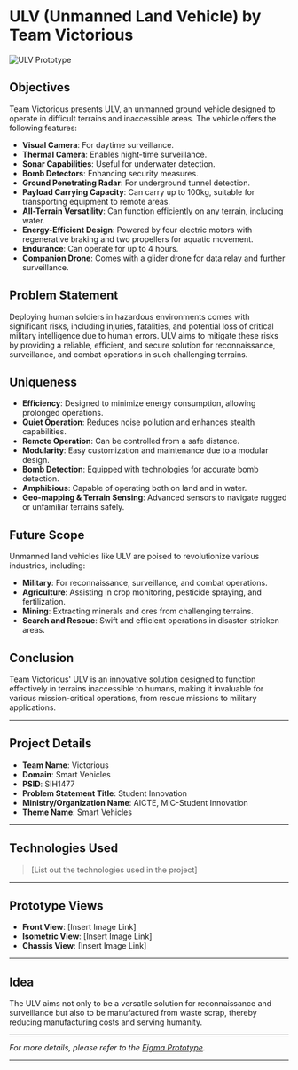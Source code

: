 
# ULV (Unmanned Land Vehicle) by Team Victorious

![ULV Prototype](images/prototype.jpg)

## Objectives
Team Victorious presents ULV, an unmanned ground vehicle designed to operate in difficult terrains and inaccessible areas. The vehicle offers the following features:

- **Visual Camera**: For daytime surveillance.
- **Thermal Camera**: Enables night-time surveillance.
- **Sonar Capabilities**: Useful for underwater detection.
- **Bomb Detectors**: Enhancing security measures.
- **Ground Penetrating Radar**: For underground tunnel detection.
- **Payload Carrying Capacity**: Can carry up to 100kg, suitable for transporting equipment to remote areas.
- **All-Terrain Versatility**: Can function efficiently on any terrain, including water.
- **Energy-Efficient Design**: Powered by four electric motors with regenerative braking and two propellers for aquatic movement.
- **Endurance**: Can operate for up to 4 hours.
- **Companion Drone**: Comes with a glider drone for data relay and further surveillance.

## Problem Statement
Deploying human soldiers in hazardous environments comes with significant risks, including injuries, fatalities, and potential loss of critical military intelligence due to human errors. ULV aims to mitigate these risks by providing a reliable, efficient, and secure solution for reconnaissance, surveillance, and combat operations in such challenging terrains.

## Uniqueness

- **Efficiency**: Designed to minimize energy consumption, allowing prolonged operations.
- **Quiet Operation**: Reduces noise pollution and enhances stealth capabilities.
- **Remote Operation**: Can be controlled from a safe distance.
- **Modularity**: Easy customization and maintenance due to a modular design.
- **Bomb Detection**: Equipped with technologies for accurate bomb detection.
- **Amphibious**: Capable of operating both on land and in water.
- **Geo-mapping & Terrain Sensing**: Advanced sensors to navigate rugged or unfamiliar terrains safely.

## Future Scope
Unmanned land vehicles like ULV are poised to revolutionize various industries, including:

- **Military**: For reconnaissance, surveillance, and combat operations.
- **Agriculture**: Assisting in crop monitoring, pesticide spraying, and fertilization.
- **Mining**: Extracting minerals and ores from challenging terrains.
- **Search and Rescue**: Swift and efficient operations in disaster-stricken areas.

## Conclusion
Team Victorious' ULV is an innovative solution designed to function effectively in terrains inaccessible to humans, making it invaluable for various mission-critical operations, from rescue missions to military applications.

---

## Project Details
- **Team Name**: Victorious
- **Domain**: Smart Vehicles
- **PSID**: SIH1477
- **Problem Statement Title**: Student Innovation
- **Ministry/Organization Name**: AICTE, MIC-Student Innovation
- **Theme Name**: Smart Vehicles

---

## Technologies Used

> [List out the technologies used in the project]

---

## Prototype Views

- **Front View**: [Insert Image Link]
- **Isometric View**: [Insert Image Link]
- **Chassis View**: [Insert Image Link]

---

## Idea
The ULV aims not only to be a versatile solution for reconnaissance and surveillance but also to be manufactured from waste scrap, thereby reducing manufacturing costs and serving humanity.

---

*For more details, please refer to the [Figma Prototype](https://www.figma.com/proto/Zi8CwWsRUTb0GMTdV1GJxi/SIH-proj?type=design&node-id=30-15&t=aWxNqOoiwbfp2ce6-1&scaling=scale-down&page-id=0%3A1&starting-point-node-id=30%3A15&mode=design).*

---

